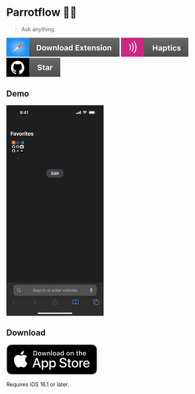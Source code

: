 # Parrotflow 🦜🌊

> Ask anything.

[![safari-extension](/.README/assets/badges/safari-extension.svg)](https://parrotflow.com)
[![haptics](/.README/assets/badges/haptics.svg)](https://parrotflow.com)
[![github-star](/.README/assets/badges/github-star.svg)](https://github.com/jsj/parrotflow)

## Demo

![demo](/.README/assets/demo.gif)

## Download

[![app-store](/.README/assets/badges/Download_on_the_App_Store_Badge_US-UK_RGB_blk_092917.svg)](https://apps.apple.com/us/app/parrotflow/id6450801102)

Requires iOS 16.1 or later.

